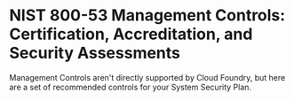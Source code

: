 # NIST 800-53 Management Controls: Certification, Accreditation, and Security Assessments

Management Controls aren't directly supported by Cloud Foundry, but here are a set of recommended controls for your System Security Plan.


